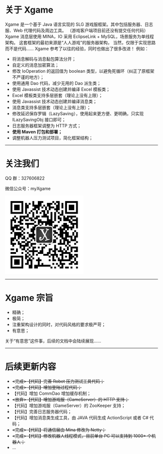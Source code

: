 # 关于 Xgame

Xgame 是一个基于 Java 语言实现的 SLG 游戏服框架。其中包括服务器、日志服、Web 代理代码及周边工具。
（游戏客户端项目前还没有提交任何代码）
Xgame 消息层使用 MINA，IO 采用 EclipseLink + MySQL，场景服务为单线程架构。
这套框架的最初来源是“人人游戏”的服务器架构，
当然，仅限于实现思路而不是代码……
Xgame 参考了以往的经验，同时也做出了很多改进！
例如：

- 将消息解码与消息黏包算法分开；
- 自定义的消息加密算法；
- 修改 IoOperation 的返回值为 boolean 类型，以避免死循环（纠正了原框架不严谨的地方）；
- 使用通用 Dao 代码，减少无用的 Dao 派生类；
- 使用 Javassist 技术动态创建并编译 Excel 模板类；
- Excel 模板类支持多层嵌套（理论上没有上限）；
- 使用 Javassist 技术动态创建并编译消息类；
- 消息类支持多层嵌套（理论上没有上限）；
- 修改延迟保存罗辑（LazySaving），使用起来更方便、更明确，只实现 ILazySavingObj 接口即可；
- 日志服务器框架调整为 HTTP 方式；
- **使用 Maven 打包和部署；**
- 调整机器人压力测试项目，简化框架结构；

----

# 关注我们

QQ 群：327606822

微信公众号：myXgame

![微信公众号](WeiXinGongZhongHao.jpg "myXgame")

----

# Xgame 宗旨

- 精确；
- 极简；
- 注重架构设计的同时，对代码风格的要求极严苛；
- 有意思；

关于“有意思”这件事，后续的文档中会陆续展现……

----

# 后续更新内容

- ~~<完成>【代码】完善 Robot 压力测试工具代码；~~
- ~~<完成>【代码】增加登陆过程代码；~~
- 【代码】增加 CommDao 增加缓存机制；
- ~~<放弃>【代码】增加游戏服（GameServer）的 HTTP 支持；~~
- 【代码】增加游戏服（GameServer）的 ZooKeeper 支持；
- 【代码】完善日志服务器代码；
- 【代码】增加消息类生成工具，由 JAVA 代码生成 ActionScript 或者 C# 代码；
- ~~<完成>【代码】将通信层由 Mina 修改为 Netty；~~
- ~~<完成>【代码】修改机器人线程模式，目前单台 PC 可以支持到 1000+ 个机器人；~~
- ...
